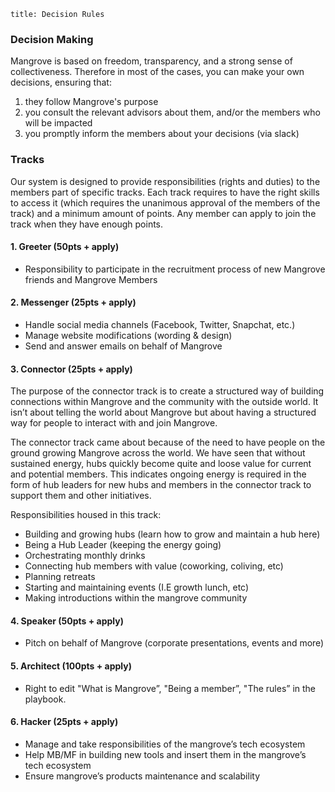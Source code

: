 ```
title: Decision Rules
```

### Decision Making

Mangrove is based on freedom, transparency, and a strong sense of collectiveness. Therefore in most of the cases, you can make your own decisions, ensuring that:

1. they follow Mangrove's purpose
2. you consult the relevant advisors about them, and/or the members who will be impacted
3. you promptly inform the members about your decisions \(via slack\)

### Tracks

Our system is designed to provide responsibilities \(rights and duties\) to the members part of specific tracks. Each track requires to have the right skills to access it \(which requires the unanimous approval of the members of the track\) and a minimum amount of points. Any member can apply to join the track when they have enough points.

#### **1. Greeter \(50pts + apply\)**

* Responsibility to participate in the recruitment process of new Mangrove friends and Mangrove Members

#### 2. Messenger \(25pts + apply\)

* Handle social media channels \(Facebook, Twitter, Snapchat, etc.\)
* Manage website modifications \(wording & design\)
* Send and answer emails on behalf of Mangrove

#### 3. Connector \(25pts + apply\)

The purpose of the connector track is to create a structured way of building connections within Mangrove and the community with the outside world. It isn’t about telling the world about Mangrove but about having a structured way for people to interact with and join Mangrove.
 
The connector track came about because of the need to have people on the ground growing Mangrove across the world. We have seen that without sustained energy, hubs quickly become quite and loose value for current and potential members. This indicates ongoing energy is required in the form of hub leaders for new hubs and members in the connector track to support them and other initiatives. 
 
Responsibilities housed in this track:
* Building and growing hubs (learn how to grow and maintain a hub here)
* Being a Hub Leader (keeping the energy going)
* Orchestrating monthly drinks
* Connecting hub members with value (coworking, coliving, etc)
* Planning retreats
* Starting and maintaining events (I.E growth lunch, etc)
* Making introductions within the mangrove community

#### 4. Speaker \(50pts + apply\)

* Pitch on behalf of Mangrove \(corporate presentations, events and more\)

#### 5. Architect \(100pts + apply\)

* Right to edit "What is Mangrove”, "Being a member”, "The rules” in the playbook.

#### 6. Hacker \(25pts + apply\)

* Manage and take responsibilities of the mangrove’s tech ecosystem
* Help MB/MF in building new tools and insert them in the mangrove’s tech ecosystem
* Ensure mangrove’s products maintenance and scalability
